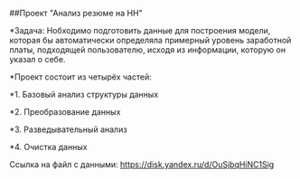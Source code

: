 ##Проект "Анализ резюме на HH"     

*Задача: Hобходимо подготовить данные для построения модели, которая бы автоматически определяла примерный уровень заработной платы, подходящей пользователю, исходя из информации, которую он указал о себе.      

*Проект состоит из четырёх частей:     

*1. Базовый анализ структуры данных     

*2. Преобразование данных    

*3. Разведывательный анализ    

*4. Очистка данных

Ссылка на файл с данными: https://disk.yandex.ru/d/OuSjbqHiNC1Sig